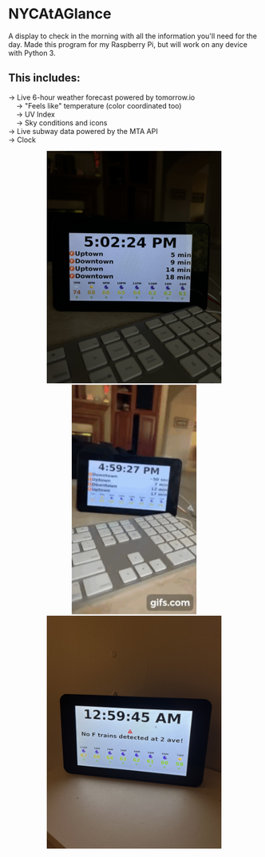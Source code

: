 # NYCAtAGlance
A display to check in the morning with all the information you'll need for the day. Made this program for my Raspberry Pi, but will work on any device with Python 3.

## This includes:<br>
-> Live 6-hour weather forecast powered by tomorrow.io<br>
&nbsp;&nbsp;&nbsp;&nbsp;-> "Feels like" temperature (color coordinated too)<br>
&nbsp;&nbsp;&nbsp;&nbsp;-> UV Index<br>
&nbsp;&nbsp;&nbsp;&nbsp;-> Sky conditions and icons<br>
-> Live subway data powered by the MTA API<br>
-> Clock<br>

<p align="center">
  <img src="projectPhoto.JPG" width="350" alt="project photo"></img>
  <img src="projectGif.gif" width="250"/>
  <img src="noFTrains.JPG" width="350" />
</p>
